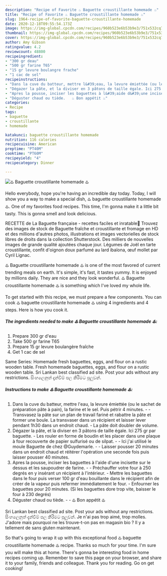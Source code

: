 ```yaml
---
description: "Recipe of Favorite ♨️ Baguette croustillante homemade ♨️"
title: "Recipe of Favorite ♨️ Baguette croustillante homemade ♨️"
slug: 1964-recipe-of-favorite-baguette-croustillante-homemade
date: 2020-12-18T09:55:54.173Z
image: https://img-global.cpcdn.com/recipes/960b523e6b53b9e3/751x532cq70/♨️-baguette-croustillante-homemade-♨️-photo-principale-de-la-recette.jpg
thumbnail: https://img-global.cpcdn.com/recipes/960b523e6b53b9e3/751x532cq70/♨️-baguette-croustillante-homemade-♨️-photo-principale-de-la-recette.jpg
cover: https://img-global.cpcdn.com/recipes/960b523e6b53b9e3/751x532cq70/♨️-baguette-croustillante-homemade-♨️-photo-principale-de-la-recette.jpg
author: Amy Gibson
ratingvalue: 4.2
reviewcount: 48800
recipeingredient:
- "300 gr deau"
- "500 gr farine T65"
- "15 gr levure boulangre frache"
- "1 cac de sel"
recipeinstructions:
- "Dans la cuve du batteur, mettre l&#39;eau, la levure émiettée (ou le sachet de préparation pâte à pain), la farine et le sel. Puis pétrir 4 minutes.   Transvasez la pâte sur un plan de travail fariné et rabattre la pâte et former une boule. La transvaser dans un récipient et laisser lever pendant 1h30 dans un endroit chaud. La pâte doit doubler de volume."
- "Dégazer la pâte, et la diviser en 3 pâtons de taille égale. Ici 275 gr par baguette. Les rouler en forme de boudin et les placer dans une plaque à four recouverte de papier sulfurisé ou de silpat.  Ici j&#39;ai utilisé le moule Baguette de chez @Guydemarle.  Laisser pousser 20 minutes dans un endroit chaud et réitérer l&#39;opération une seconde fois puis laisser pousser 40 minutes."
- "Apres la pousse, inciser les baguettes à l&#39;aide d&#39;une incisette sur le dessus et les saupoudrer de farine.  Préchauffer votre four à 250 degrés en y insérant un récipient à l&#39;intérieur.  Mettre les baguettes dans le four puis verser 100 gr d&#39;eau bouillante dans le récipient afin de créer de la vapeur puis refermer immédiatement le four. Enfourner les baguettes pour 20 minutes. (Si les baguettes dore trop vite, baisser le four à 230 degrés)"
- "Déguster chaud ou tiède.   ♨️ Bon appétit ♨️"
categories:
- Recipe
tags:
- baguette
- croustillante
- homemade

katakunci: baguette croustillante homemade 
nutrition: 116 calories
recipecuisine: American
preptime: "PT40M"
cooktime: "PT60M"
recipeyield: "4"
recipecategory: Dinner

---
```



![♨️ Baguette croustillante homemade ♨️](https://img-global.cpcdn.com/recipes/960b523e6b53b9e3/751x532cq70/♨️-baguette-croustillante-homemade-♨️-photo-principale-de-la-recette.jpg)

Hello everybody, hope you're having an incredible day today. Today, I will show you a way to make a special dish, ♨️ baguette croustillante homemade ♨️. One of my favorites food recipes. This time, I'm gonna make it a little bit tasty. This is gonna smell and look delicious.

RECETTE de La Baguette française - recettes faciles et inratable🥖 Trouvez des images de stock de Baguette fraîche et croustillante et fromage en HD et des millions d&#39;autres photos, illustrations et images vectorielles de stock libres de droits dans la collection Shutterstock. Des milliers de nouvelles images de grande qualité ajoutées chaque jour. Légumes de Joël en tarte croustillante, confit d&#39;oignon doux parfumé au lard ibaïona, œuf mollet par Cyril Lignac.

♨️ Baguette croustillante homemade ♨️ is one of the most favored of current trending meals on earth. It's simple, it's fast, it tastes yummy. It is enjoyed by millions daily. They are nice and they look wonderful. ♨️ Baguette croustillante homemade ♨️ is something which I've loved my whole life.


To get started with this recipe, we must prepare a few components. You can cook ♨️ baguette croustillante homemade ♨️ using 4 ingredients and 4 steps. Here is how you cook it.

<!--inarticleads1-->

##### The ingredients needed to make ♨️ Baguette croustillante homemade ♨️:

1. Prepare 300 gr d&#39;eau
1. Take 500 gr farine T65
1. Prepare 15 gr levure boulangère fraîche
1. Get 1 cac de sel


Same Series: Homemade fresh baguettes, eggs, and flour on a rustic wooden table. Fresh homemade baguettes, eggs, and flour on a rustic wooden table. Sri Lankan best classified ad site. Post your ads without any restrictions. සිංහලෙනුත් දැන්වීම් පල කිරිමට පුලුවන්. 

<!--inarticleads2-->

##### Instructions to make ♨️ Baguette croustillante homemade ♨️:

1. Dans la cuve du batteur, mettre l&#39;eau, la levure émiettée (ou le sachet de préparation pâte à pain), la farine et le sel. Puis pétrir 4 minutes.  -  - Transvasez la pâte sur un plan de travail fariné et rabattre la pâte et former une boule. La transvaser dans un récipient et laisser lever pendant 1h30 dans un endroit chaud. - La pâte doit doubler de volume.
1. Dégazer la pâte, et la diviser en 3 pâtons de taille égale. Ici 275 gr par baguette. - Les rouler en forme de boudin et les placer dans une plaque à four recouverte de papier sulfurisé ou de silpat. -  - Ici j&#39;ai utilisé le moule Baguette de chez @Guydemarle. -  - Laisser pousser 20 minutes dans un endroit chaud et réitérer l&#39;opération une seconde fois puis laisser pousser 40 minutes.
1. Apres la pousse, inciser les baguettes à l&#39;aide d&#39;une incisette sur le dessus et les saupoudrer de farine. -  - Préchauffer votre four à 250 degrés en y insérant un récipient à l&#39;intérieur.  - Mettre les baguettes dans le four puis verser 100 gr d&#39;eau bouillante dans le récipient afin de créer de la vapeur puis refermer immédiatement le four. - Enfourner les baguettes pour 20 minutes. (Si les baguettes dore trop vite, baisser le four à 230 degrés)
1. Déguster chaud ou tiède.  -  - ♨️ Bon appétit ♨️


Sri Lankan best classified ad site. Post your ads without any restrictions. සිංහලෙනුත් දැන්වීම් පල කිරිමට පුලුවන්. Je n&#39;ai pas trop aimé, trop molles. J&#39;adore mais pourquoi ne les trouve-t-on pas en magasin bio ? Il y a tellement de sans gluten maintenant. 

So that's going to wrap it up with this exceptional food ♨️ baguette croustillante homemade ♨️ recipe. Thanks so much for your time. I'm sure you will make this at home. There's gonna be interesting food in home recipes coming up. Remember to save this page on your browser, and share it to your family, friends and colleague. Thank you for reading. Go on get cooking!
